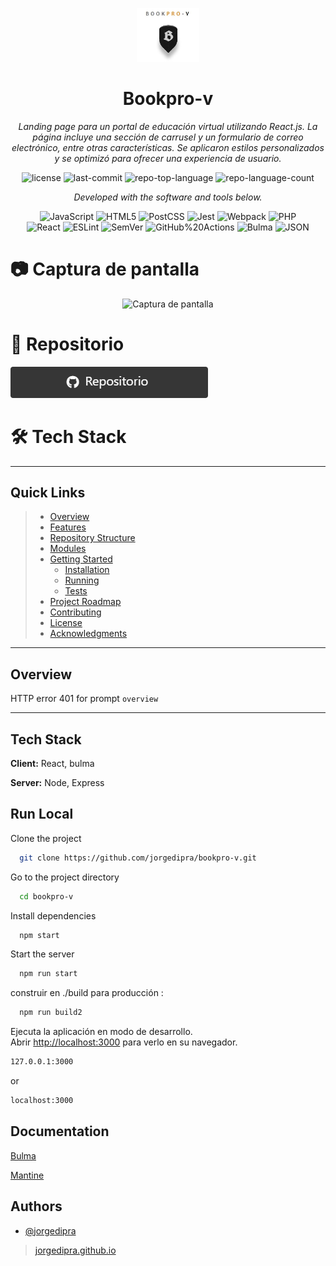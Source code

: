<p align="center">
  <img src="https://github.com/jorgedipra/bookpro-v/blob/master/old/img/logo1.JPG?raw=true" width="100" />
</p>
<p align="center">
    <h1 align="center">Bookpro-v</h1>
</p>
<p align="center">
		<em>Landing page para un portal de educación virtual utilizando React.js. La página incluye una sección de carrusel y un formulario de correo electrónico, entre otras características. Se aplicaron estilos personalizados y se optimizó para ofrecer una experiencia de usuario.</em>
</p>

<p align="center">
	<img src="https://img.shields.io/github/license/jorgedipra/bookpro-v?style=flat&color=0080ff" alt="license">
	<img src="https://img.shields.io/github/last-commit/jorgedipra/bookpro-v?style=flat&logo=git&logoColor=white&color=0080ff" alt="last-commit">
	<img src="https://img.shields.io/github/languages/top/jorgedipra/bookpro-v?style=flat&color=0080ff" alt="repo-top-language">
	<img src="https://img.shields.io/github/languages/count/jorgedipra/bookpro-v?style=flat&color=0080ff" alt="repo-language-count">
<p>
<p align="center">
		<em>Developed with the software and tools below.</em>
</p>
<p align="center">
	<img src="https://img.shields.io/badge/JavaScript-F7DF1E.svg?style=flat&logo=JavaScript&logoColor=black" alt="JavaScript">
	<img src="https://img.shields.io/badge/HTML5-E34F26.svg?style=flat&logo=HTML5&logoColor=white" alt="HTML5">
	<img src="https://img.shields.io/badge/PostCSS-DD3A0A.svg?style=flat&logo=PostCSS&logoColor=white" alt="PostCSS">
	<img src="https://img.shields.io/badge/Jest-C21325.svg?style=flat&logo=Jest&logoColor=white" alt="Jest">
	<img src="https://img.shields.io/badge/Webpack-8DD6F9.svg?style=flat&logo=Webpack&logoColor=black" alt="Webpack">
	<img src="https://img.shields.io/badge/PHP-777BB4.svg?style=flat&logo=PHP&logoColor=white" alt="PHP">
	<br>
	<img src="https://img.shields.io/badge/React-61DAFB.svg?style=flat&logo=React&logoColor=black" alt="React">
	<img src="https://img.shields.io/badge/ESLint-4B32C3.svg?style=flat&logo=ESLint&logoColor=white" alt="ESLint">
	<img src="https://img.shields.io/badge/SemVer-3F4551.svg?style=flat&logo=SemVer&logoColor=white" alt="SemVer">
	<img src="https://img.shields.io/badge/GitHub%20Actions-2088FF.svg?style=flat&logo=GitHub-Actions&logoColor=white" alt="GitHub%20Actions">
	<img src="https://img.shields.io/badge/Bulma-00D1B2.svg?style=flat&logo=Bulma&logoColor=white" alt="Bulma">
	<img src="https://img.shields.io/badge/JSON-000000.svg?style=flat&logo=JSON&logoColor=white" alt="JSON">
</p>

<p>
    <h1>📷 Captura de pantalla</h1>
</p>
<p align="center">
	<img src="https://github.com/jorgedipra/bookpro-v/assets/2782138/d1104e11-e736-44bd-ba9a-7766a9fc3031" alt="Captura de pantalla">
</p>

<p>
    <h1>🔗 Repositorio</h1>
</p>
<p>
	<img src="https://github.com/jorgedipra/bookpro-v/blob/master/Captura%20de%20pantalla/repo.png?raw=true" alt="Repositorio">
</p>

<p>
    <h1>🛠 Tech Stack</h1>
</p>
<p>
	
</p>
<hr>

##  Quick Links

> - [ Overview](#-overview)
> - [ Features](#-features)
> - [ Repository Structure](#-repository-structure)
> - [ Modules](#-modules)
> - [ Getting Started](#-getting-started)
>   - [ Installation](#-installation)
>   - [ Running ](#-running-)
>   - [ Tests](#-tests)
> - [ Project Roadmap](#-project-roadmap)
> - [ Contributing](#-contributing)
> - [ License](#-license)
> - [ Acknowledgments](#-acknowledgments)

---

##  Overview

HTTP error 401 for prompt `overview`

---

## Tech Stack

**Client:** React, bulma

**Server:** Node, Express



## Run Local

Clone the project

```bash
  git clone https://github.com/jorgedipra/bookpro-v.git
```

Go to the project directory

```bash
  cd bookpro-v
```

Install dependencies

```bash
  npm start
```

Start the server

```bash
  npm run start
```
construir en ./build para producción :

```bash
  npm run build2
```

Ejecuta la aplicación en modo de desarrollo.\
Abrir [http://localhost:3000](http://localhost:3000) para verlo en su navegador.
```sh
127.0.0.1:3000
```
or
```sh
localhost:3000
```
## Documentation

[Bulma](https://bulma.io/documentation/)

[Mantine](https://ui.mantine.dev/)

## Authors

- [@jorgedipra]([jorgedipra.github.io](https://jorgedipra.github.io/))
> [jorgedipra.github.io](https://jorgedipra.github.io/)


